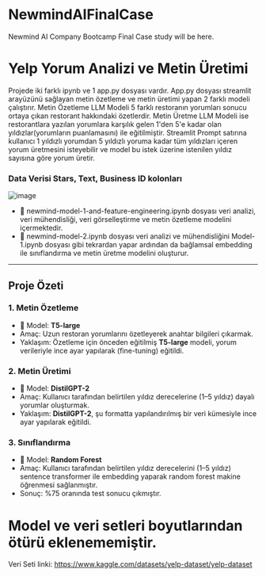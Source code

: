 # NewmindAIFinalCase
Newmind AI Company Bootcamp Final Case study will be here.

# Yelp Yorum Analizi ve Metin Üretimi

Projede iki farklı ipynb ve 1 app.py dosyası vardır. App.py dosyası streamlit arayüzünü sağlayan metin özetleme ve metin üretimi yapan 2 farklı modeli çalıştırır. Metin Özetleme LLM Modeli 5 farklı restoranın yorumları sonucu ortaya çıkan restorant hakkındaki özetlerdir. Metin Üretme LLM Modeli ise restorantlara yazılan yorumlara karşılık gelen 1'den 5'e kadar olan yıldızlar(yorumların puanlamasını) ile eğitilmiştir. Streamlit Prompt satırına kullanıcı 1 yıldızlı yorumdan 5 yıldızlı yoruma kadar tüm yıldızları içeren yorum üretmesini isteyebilir ve model bu istek üzerine istenilen yıldız sayısına göre yorum üretir.

### Data Verisi Stars, Text, Business ID kolonları
![image](https://github.com/user-attachments/assets/1195edfa-ae22-43aa-9863-a0444c86092b)


- 📝 newmind-model-1-and-feature-engineering.ipynb dosyası veri analizi, veri mühendisliği, veri görselleştirme ve metin özetleme modelini içermektedir.
- 📝 newmind-model-2.ipynb dosyası veri analizi ve mühendisliğini Model-1.ipynb dosyası gibi tekrardan yapar ardından da bağlamsal embedding ile sınıflandırma ve metin üretme modelini oluşturur.

---

## **Proje Özeti**
### 1. **Metin Özetleme**
- 🤗 Model: **T5-large**
- Amaç: Uzun restoran yorumlarını özetleyerek anahtar bilgileri çıkarmak.
- Yaklaşım: Özetleme için önceden eğitilmiş **T5-large** modeli, yorum verileriyle ince ayar yapılarak (fine-tuning) eğitildi.

### 2. **Metin Üretimi**
- 🤗 Model: **DistilGPT-2**
- Amaç: Kullanıcı tarafından belirtilen yıldız derecelerine (1–5 yıldız) dayalı yorumlar oluşturmak.
- Yaklaşım: **DistilGPT-2**, şu formatta yapılandırılmış bir veri kümesiyle ince ayar yapılarak eğitildi.

### 3. **Sınıflandırma**
- 🤗 Model: **Random Forest**
- Amaç: Kullanıcı tarafından belirtilen yıldız derecelerini (1–5 yıldız) sentence transformer ile embedding yaparak random forest makine öğrenmesi sağlanmıştır.
- Sonuç: %75 oranında test sonucu çıkmıştır.

  
# Model ve veri setleri boyutlarından ötürü eklenememiştir.
Veri Seti linki: https://www.kaggle.com/datasets/yelp-dataset/yelp-dataset

